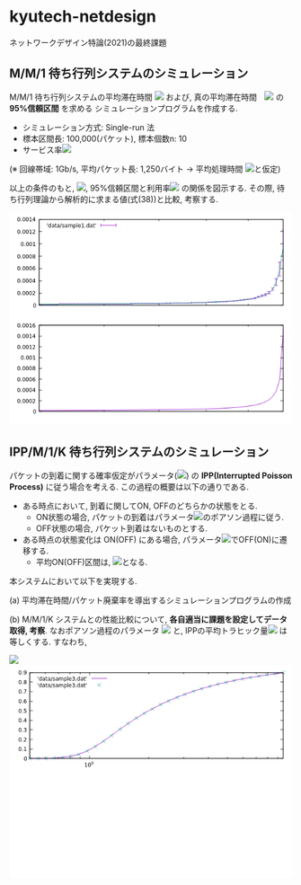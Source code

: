 # kyutech-netdesign
ネットワークデザイン特論(2021)の最終課題


## M/M/1 待ち行列システムのシミュレーション
M/M/1 待ち行列システムの平均滞在時間 <img src="https://latex.codecogs.com/gif.latex?\bar{w}(n)" /> および,
真の平均滞在時間　<img src="https://latex.codecogs.com/gif.latex?\hat{w}" /> の **95\%信頼区間** を求める
シミュレーションプログラムを作成する.

- シミュレーション方式: Single-run 法
- 標本区間長: 100,000(パケット), 標本個数n: 10
- サービス率<img src="https://latex.codecogs.com/gif.latex?\mu=100,000" />


(※ 回線帯域: 1Gb/s, 平均パケット長: 1,250バイト → 平均処理時間 <img src="https://latex.codecogs.com/gif.latex?1/\mu=10us" />と仮定)

以上の条件のもと, <img src="https://latex.codecogs.com/gif.latex?\bar{w}(n)" />, 95\%信頼区間と利用率<img src="https://latex.codecogs.com/gif.latex?\rho" />
の関係を図示する.
その際, 待ち行列理論から解析的に求まる値(式(38))と比較, 考察する.

<img src="data/sample1.png">

## IPP/M/1/K 待ち行列システムのシミュレーション
パケットの到着に関する確率仮定がパラメータ(<img src="https://latex.codecogs.com/gif.latex?\lambda_{ON},\alpha_1,\alpha_2" />)
の **IPP(Interrupted Poisson Process)** に従う場合を考える. この過程の概要は以下の通りである.

- ある時点において, 到着に関してON, OFFのどちらかの状態をとる.
  - ON状態の場合, パケットの到着はパラメータ<img src="https://latex.codecogs.com/gif.latex?\lambda_{ON}" />のポアソン過程に従う.
  - OFF状態の場合, パケット到着はないものとする.
- ある時点の状態変化は ON(OFF) にある場合, パラメータ<img src="https://latex.codecogs.com/gif.latex?\alpha_1(\alpha_2)" />でOFF(ON)に遷移する.
  - 平均ON(OFF)区間は, <img src="https://latex.codecogs.com/gif.latex?1/\alpha_1(1/\alpha_2)" />となる.
 
本システムにおいて以下を実現する.

(a) 平均滞在時間/パケット廃棄率を導出するシミュレーションプログラムの作成

(b) M/M/1/K システムとの性能比較について, **各自適当に課題を設定してデータ取得, 考察**. なおポアソン過程のパラメータ
<img src="https://latex.codecogs.com/gif.latex?\lambda" /> と, IPPの平均トラヒック量<img src="https://latex.codecogs.com/gif.latex?\bar{\lambda}" />
は等しくする. すなわち,

<img src="https://latex.codecogs.com/gif.latex?\lambda=\bar{\lambda}=\lambda_{ON}\times\frac{1/\alpha_1}{1/\alpha_1+1/\alpha_2}=\frac{\lambda_{ON}\alpha_2}{\alpha_1+\alpha_2}" />

<img src="data/sample2.png">

